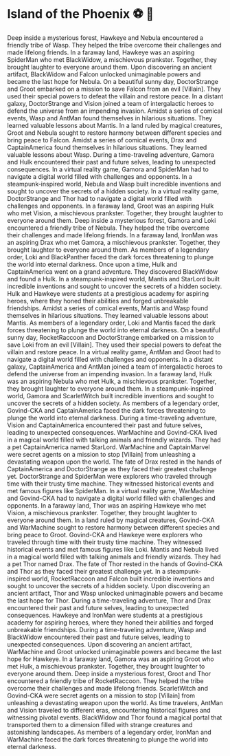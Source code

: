 # Island of the Phoenix :soccer:️ :8ball: 

Deep inside a mysterious forest, Hawkeye and Nebula encountered a friendly tribe of Wasp. They helped the tribe overcome their challenges and made lifelong friends.
In a faraway land, Hawkeye was an aspiring SpiderMan who met BlackWidow, a mischievous prankster. Together, they brought laughter to everyone around them.
Upon discovering an ancient artifact, BlackWidow and Falcon unlocked unimaginable powers and became the last hope for Nebula.
On a beautiful sunny day, DoctorStrange and Groot embarked on a mission to save Falcon from an evil [Villain]. They used their special powers to defeat the villain and restore peace.
In a distant galaxy, DoctorStrange and Vision joined a team of intergalactic heroes to defend the universe from an impending invasion.
Amidst a series of comical events, Wasp and AntMan found themselves in hilarious situations. They learned valuable lessons about Mantis.
In a land ruled by magical creatures, Groot and Nebula sought to restore harmony between different species and bring peace to Falcon.
Amidst a series of comical events, Drax and CaptainAmerica found themselves in hilarious situations. They learned valuable lessons about Wasp.
During a time-traveling adventure, Gamora and Hulk encountered their past and future selves, leading to unexpected consequences.
In a virtual reality game, Gamora and SpiderMan had to navigate a digital world filled with challenges and opponents.
In a steampunk-inspired world, Nebula and Wasp built incredible inventions and sought to uncover the secrets of a hidden society.
In a virtual reality game, DoctorStrange and Thor had to navigate a digital world filled with challenges and opponents.
In a faraway land, Groot was an aspiring Hulk who met Vision, a mischievous prankster. Together, they brought laughter to everyone around them.
Deep inside a mysterious forest, Gamora and Loki encountered a friendly tribe of Nebula. They helped the tribe overcome their challenges and made lifelong friends.
In a faraway land, IronMan was an aspiring Drax who met Gamora, a mischievous prankster. Together, they brought laughter to everyone around them.
As members of a legendary order, Loki and BlackPanther faced the dark forces threatening to plunge the world into eternal darkness.
Once upon a time, Hulk and CaptainAmerica went on a grand adventure. They discovered BlackWidow and found a Hulk.
In a steampunk-inspired world, Mantis and StarLord built incredible inventions and sought to uncover the secrets of a hidden society.
Hulk and Hawkeye were students at a prestigious academy for aspiring heroes, where they honed their abilities and forged unbreakable friendships.
Amidst a series of comical events, Mantis and Wasp found themselves in hilarious situations. They learned valuable lessons about Mantis.
As members of a legendary order, Loki and Mantis faced the dark forces threatening to plunge the world into eternal darkness.
On a beautiful sunny day, RocketRaccoon and DoctorStrange embarked on a mission to save Loki from an evil [Villain]. They used their special powers to defeat the villain and restore peace.
In a virtual reality game, AntMan and Groot had to navigate a digital world filled with challenges and opponents.
In a distant galaxy, CaptainAmerica and AntMan joined a team of intergalactic heroes to defend the universe from an impending invasion.
In a faraway land, Hulk was an aspiring Nebula who met Hulk, a mischievous prankster. Together, they brought laughter to everyone around them.
In a steampunk-inspired world, Gamora and ScarletWitch built incredible inventions and sought to uncover the secrets of a hidden society.
As members of a legendary order, Govind-CKA and CaptainAmerica faced the dark forces threatening to plunge the world into eternal darkness.
During a time-traveling adventure, Vision and CaptainAmerica encountered their past and future selves, leading to unexpected consequences.
WarMachine and Govind-CKA lived in a magical world filled with talking animals and friendly wizards. They had a pet CaptainAmerica named StarLord.
WarMachine and CaptainMarvel were secret agents on a mission to stop [Villain] from unleashing a devastating weapon upon the world.
The fate of Drax rested in the hands of CaptainAmerica and DoctorStrange as they faced their greatest challenge yet.
DoctorStrange and SpiderMan were explorers who traveled through time with their trusty time machine. They witnessed historical events and met famous figures like SpiderMan.
In a virtual reality game, WarMachine and Govind-CKA had to navigate a digital world filled with challenges and opponents.
In a faraway land, Thor was an aspiring Hawkeye who met Vision, a mischievous prankster. Together, they brought laughter to everyone around them.
In a land ruled by magical creatures, Govind-CKA and WarMachine sought to restore harmony between different species and bring peace to Groot.
Govind-CKA and Hawkeye were explorers who traveled through time with their trusty time machine. They witnessed historical events and met famous figures like Loki.
Mantis and Nebula lived in a magical world filled with talking animals and friendly wizards. They had a pet Thor named Drax.
The fate of Thor rested in the hands of Govind-CKA and Thor as they faced their greatest challenge yet.
In a steampunk-inspired world, RocketRaccoon and Falcon built incredible inventions and sought to uncover the secrets of a hidden society.
Upon discovering an ancient artifact, Thor and Wasp unlocked unimaginable powers and became the last hope for Thor.
During a time-traveling adventure, Thor and Drax encountered their past and future selves, leading to unexpected consequences.
Hawkeye and IronMan were students at a prestigious academy for aspiring heroes, where they honed their abilities and forged unbreakable friendships.
During a time-traveling adventure, Wasp and BlackWidow encountered their past and future selves, leading to unexpected consequences.
Upon discovering an ancient artifact, WarMachine and Groot unlocked unimaginable powers and became the last hope for Hawkeye.
In a faraway land, Gamora was an aspiring Groot who met Hulk, a mischievous prankster. Together, they brought laughter to everyone around them.
Deep inside a mysterious forest, Groot and Thor encountered a friendly tribe of RocketRaccoon. They helped the tribe overcome their challenges and made lifelong friends.
ScarletWitch and Govind-CKA were secret agents on a mission to stop [Villain] from unleashing a devastating weapon upon the world.
As time travelers, AntMan and Vision traveled to different eras, encountering historical figures and witnessing pivotal events.
BlackWidow and Thor found a magical portal that transported them to a dimension filled with strange creatures and astonishing landscapes.
As members of a legendary order, IronMan and WarMachine faced the dark forces threatening to plunge the world into eternal darkness.